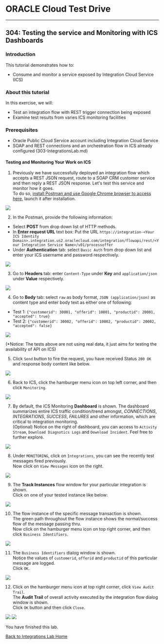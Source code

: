 # ORACLE Cloud Test Drive #
-----
## 304: Testing the service and Monitoring with ICS Dashboards ##

### Introduction ###
This tutorial demonstrates how to:
- Consume and monitor a service exposed by Integration Cloud Service (ICS) 

### About this tutorial ###
In this exercise, we will:
- Test an integration flow with REST trigger connection being exposed
- Examine test results from varies ICS monitoring facilities

### Prerequisites ###
- Oracle Public Cloud Service account including Integration Cloud Service
- SOAP and REST connections and an orchestration flow in ICS already configured (303-IntegrationsLab.md)

#### Testing and Monitoring Your Work on ICS ####

1. Previously we have successfully deployed an integration flow which accepts a REST JSON request, route to a SOAP CRM customer service and then reply a REST JSON response. Let's test this service and monitor how it goes.  
	To do so, [install Postman and use Google Chrome browser to access here](https://chrome.google.com/webstore/detail/postman/fhbjgbiflinjbdggehcddcbncdddomop), launch it after installation.

![](images/304/00.postman.launch.png)

2. In the Postman, provide the following information:
- Select **POST** from drop down list of HTTP methods.
- In **Enter request URL** text box: Put the URL `https://integration-<Your ICS Identity Domain>.integration.us2.oraclecloud.com/integration/flowapi/rest/<Your Integration Service Name>/v01/processoffer`
- Under **Authentication** tab: select `Basic Auth` from drop down list and enter your ICS username and password respectively.

![](images/304/00.postman.basic.png)

3. Go to **Headers** tab: enter `Content-Type` under **Key** and `application/json` under **Value** respectively.

![](images/304/00.postman.headers.png)

4. Go to **Body** tab: select `raw` as body format, `JSON (application/json)` as content type and enter body text as either one of following:
- Test 1: `{"customerid": 30001, "offerid": 10001, "productid": 20001, "accepted": true}`
- Test 2: `{"customerid": 30002, "offerid": 10002, "productid": 20002, "accepted": false}`

![](images/304/00.postman.body.png)

(\*Notice: The tests above are not using real data, it just aims for testing the availability of API on ICS)

5. Click `Send` button to fire the request, you have received Status `200 OK` and response body content like below.

![](images/304/00.postman.response.png)

6. Back to ICS, click the hamburger menu icon on top left corner, and then click `Monitoring`.

![](images/304/03.monitoring.home.png)

7. By default, the ICS Monitoring **Dashboard** is shown.
    The dashboard summarizes entire ICS traffic condition/trend amongst, *CONNECTIONS*, *INTEGRATIONS*, *SUCCESS*, *FAILURES* and other information, which are critical to integration monitoring.  
	(Optional) Notice on the right of dashboard, you can access to `Activity Stream`, `Download Diagnotics Logs` and `Download Incident`. Feel free to further explore.

![](images/304/04.monitoring.dashboard.png)

8. Under `MONITORING`, click on `Integrations`, you can see the recently test messages fired previously.  
    Now click on `View Messages` icon on the right.

![](images/304/05.monitoring.integration.png)

9. The **Track Instances** flow window for your particular integration is shown.  
    Click on one of your tested instance like below: 

![](images/304/06.monitoring.trackinstance.png)

10. The flow instance of the specific message transaction is shown.  
    The green path throughout the flow instance shows the normal/success flow of the message passing thru.  
	Now click on the hamburger menu icon on top right corner, and then click `Business Identifiers`.

![](images/304/07.monitoring.instance.png)

11. The `Business Identifiers` dialog window is shown.  
    Notice the values of `customerid`, `offerid` and `productid` of this particular message are logged.  
	Click `OK`.

![](images/304/08.monitoring.identifier.png)

12. Click on the hamburger menu icon at top right corner, click `View Audit Trail`.  
    The **Audit Trail** of overall activity executed by the integration flow dialog window is shown.  
    Click `OK` button and then click `Close`.

![](images/304/09.monitoring.audit.png)
![](images/304/10.monitoring.audit1.png)

You have finished this lab.

[Back to Integrations Lab Home](README_s.md)
